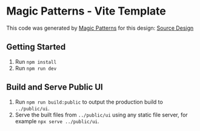 # Magic Patterns - Vite Template

This code was generated by [Magic Patterns](https://magicpatterns.com) for this design: [Source Design](https://www.magicpatterns.com/c/sqzj9gnumdiqymcifnsbl5)

## Getting Started

1. Run `npm install`
2. Run `npm run dev`

## Build and Serve Public UI

1. Run `npm run build:public` to output the production build to `../public/ui`.
2. Serve the built files from `../public/ui` using any static file server, for example `npx serve ../public/ui`.
